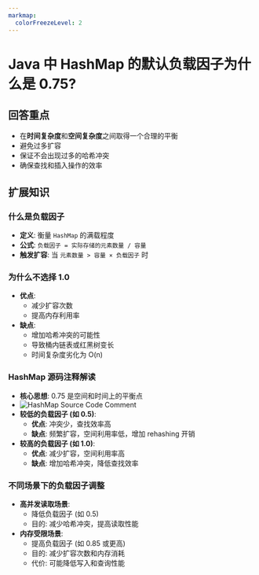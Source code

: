 ```yaml
---
markmap:
  colorFreezeLevel: 2
---
```


# Java 中 HashMap 的默认负载因子为什么是 0.75?

## 回答重点

- 在**时间复杂度**和**空间复杂度**之间取得一个合理的平衡
- 避免过多扩容
- 保证不会出现过多的哈希冲突
- 确保查找和插入操作的效率

## 扩展知识

### 什么是负载因子

- **定义**: 衡量 `HashMap` 的满载程度
- **公式**: `负载因子 = 实际存储的元素数量 / 容量`
- **触发扩容**: 当 `元素数量 > 容量 × 负载因子` 时

### 为什么不选择 1.0

- **优点**:
  - 减少扩容次数
  - 提高内存利用率
- **缺点**:
  - 增加哈希冲突的可能性
  - 导致桶内链表或红黑树变长
  - 时间复杂度劣化为 O(n)

### HashMap 源码注释解读

- **核心思想**: 0.75 是空间和时间上的平衡点
- ![HashMap Source Code Comment](https://pic.code-nav.cn/mianshiya/question_picture/1772087337535152129/IzQdlrA8_20b7c330-9493-4ce7-8a8a-2e6713e00ac1_mianshiya.png)
- **较低的负载因子 (如 0.5)**:
  - **优点**: 冲突少，查找效率高
  - **缺点**: 频繁扩容，空间利用率低，增加 rehashing 开销
- **较高的负载因子 (如 1.0)**:
  - **优点**: 减少扩容，空间利用率高
  - **缺点**: 增加哈希冲突，降低查找效率

### 不同场景下的负载因子调整

- **高并发读取场景**:
  - 降低负载因子 (如 0.5)
  - 目的: 减少哈希冲突，提高读取性能
- **内存受限场景**:
  - 提高负载因子 (如 0.85 或更高)
  - 目的: 减少扩容次数和内存消耗
  - 代价: 可能降低写入和查询性能
